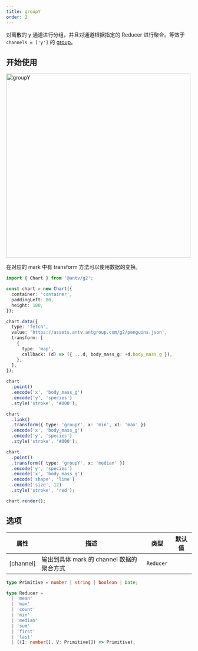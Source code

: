 ```yaml
---
title: groupY
order: 2
---
```


对离散的 y 通道进行分组，并且对通道根据指定的 Reducer 进行聚合。等效于 `channels = ['y']` 的 [group](/manual/core/transform/group)。

## 开始使用

<img alt="groupY" src="https://mdn.alipayobjects.com/mdn/huamei_qa8qxu/afts/img/A*rWBUQ6_kf8kAAAAAAAAAAAAADmJ7AQ" width="500" />

在对应的 mark 中有 transform 方法可以使用数据的变换。

```ts
import { Chart } from '@antv/g2';

const chart = new Chart({
  container: 'container',
  paddingLeft: 80,
  height: 180,
});

chart.data({
  type: 'fetch',
  value: 'https://assets.antv.antgroup.com/g2/penguins.json',
  transform: [
    {
      type: 'map',
      callback: (d) => ({ ...d, body_mass_g: +d.body_mass_g }),
    },
  ],
});

chart
  .point()
  .encode('x', 'body_mass_g')
  .encode('y', 'species')
  .style('stroke', '#000');

chart
  .link()
  .transform({ type: 'groupY', x: 'min', x1: 'max' })
  .encode('x', 'body_mass_g')
  .encode('y', 'species')
  .style('stroke', '#000');

chart
  .point()
  .transform({ type: 'groupY', x: 'median' })
  .encode('y', 'species')
  .encode('x', 'body_mass_g')
  .encode('shape', 'line')
  .encode('size', 12)
  .style('stroke', 'red');

chart.render();
```

## 选项

| 属性      | 描述                                      | 类型      | 默认值 |
| --------- | ----------------------------------------- | --------- | ------ |
| [channel] | 输出到具体 mark 的 channel 数据的聚合方式 | `Reducer` |        |

```ts
type Primitive = number | string | boolean | Date;

type Reducer =
  | 'mean'
  | 'max'
  | 'count'
  | 'min'
  | 'median'
  | 'sum'
  | 'first'
  | 'last'
  | ((I: number[], V: Primitive[]) => Primitive);
```
